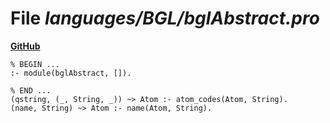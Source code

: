 # File _languages/BGL/bglAbstract.pro_
**[GitHub](https://github.com/softlang/yas/blob/master/languages/BGL/bglAbstract.pro)**
```
% BEGIN ...
:- module(bglAbstract, []).

% END ...
(qstring, (_, String, _)) ~> Atom :- atom_codes(Atom, String).
(name, String) ~> Atom :- name(Atom, String).
```
